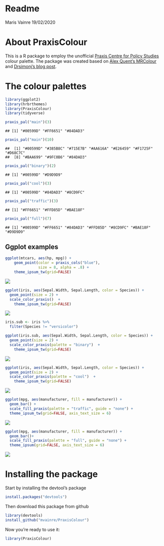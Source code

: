 Readme
================
Maris Vainre
19/02/2020

# About PraxisColour

This is a R package to employ the unofficial [Praxis Centre for Policy
Studies](http://www.praxis.ee/en/) colour palette. The package was
created based on [Alex Quent’s
MRColour](https://github.com/JAQuent/MRColour) and [Drsimonj’s blog
post](https://drsimonj.svbtle.com/creating-corporate-colour-palettes-for-ggplot2).

# The colour palettes

``` r
library(ggplot2)
library(hrbrthemes)
library(PraxisColour)
library(tidyverse)

praxis_pal("main")(3)
```

    ## [1] "#00599D" "#FF6651" "#84DAD3"

``` r
praxis_pal("main")(10)
```

    ##  [1] "#00599D" "#385B8C" "#715E7B" "#AA616A" "#E26459" "#F1725F" "#D68C7C"
    ##  [8] "#BAA699" "#9FC0B6" "#84DAD3"

``` r
praxis_pal("binary")(2)
```

    ## [1] "#00599D" "#D9D9D9"

``` r
praxis_pal("cool")(3)
```

    ## [1] "#00599D" "#84DAD3" "#8CD9FC"

``` r
praxis_pal("traffic")(3)
```

    ## [1] "#FF6651" "#FFD85D" "#BAE18F"

``` r
praxis_pal("full")(7)
```

    ## [1] "#00599D" "#FF6651" "#84DAD3" "#FFD85D" "#8CD9FC" "#BAE18F" "#D9D9D9"

## Ggplot examples

``` r
ggplot(mtcars, aes(hp, mpg)) +
    geom_point(color = praxis_cols("blue"),
               size = 8, alpha = .8) +
    theme_ipsum_tw(grid=FALSE)
```

![](Readme_files/figure-gfm/dotsSin-1.png)<!-- -->

``` r
ggplot(iris, aes(Sepal.Width, Sepal.Length, color = Species)) +
  geom_point(size = 2) +
  scale_color_praxis()  +
    theme_ipsum_tw(grid=FALSE)
```

![](Readme_files/figure-gfm/dots3-1.png)<!-- -->

``` r
iris.sub <- iris %>%
  filter(Species != "versicolor")

ggplot(iris.sub, aes(Sepal.Width, Sepal.Length, color = Species)) +
  geom_point(size = 2) +
  scale_color_praxis(palette = "binary")  +
    theme_ipsum_tw(grid=FALSE)
```

![](Readme_files/figure-gfm/dotsBin-1.png)<!-- -->

``` r
ggplot(iris, aes(Sepal.Width, Sepal.Length, color = Species)) +
  geom_point(size = 2) +
  scale_color_praxis(palette = "cool")  +
    theme_ipsum_tw(grid=FALSE)
```

![](Readme_files/figure-gfm/dots2-1.png)<!-- -->

``` r
ggplot(mpg, aes(manufacturer, fill = manufacturer)) +
  geom_bar() +
  scale_fill_praxis(palette = "traffic", guide = "none") +
  theme_ipsum_tw(grid=FALSE, axis_text_size = 6)
```

![](Readme_files/figure-gfm/bargradient-1.png)<!-- -->

``` r
ggplot(mpg, aes(manufacturer, fill = manufacturer)) +
  geom_bar()+
  scale_fill_praxis(palette = "full", guide = "none") +
  theme_ipsum(grid=FALSE, axis_text_size = 6)
```

![](Readme_files/figure-gfm/barAll-1.png)<!-- -->

# Installing the package

Start by installing the devtool’s package

``` r
install.packages("devtools")
```

Then download this package from github

``` r
library(devtools)
install_github("mvainre/PraxisColour")
```

Now you’re ready to use it:

``` r
library(PraxisColour)
```
